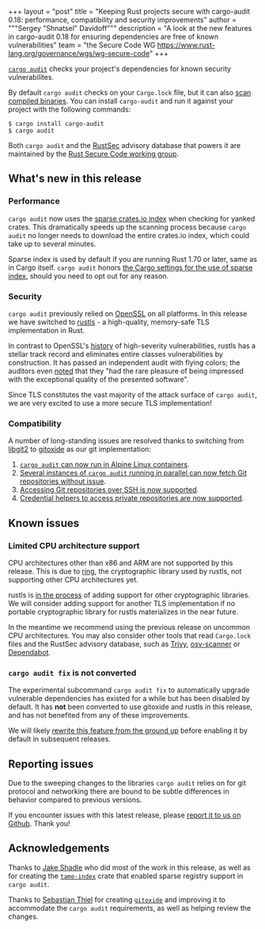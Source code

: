 +++
layout = "post"
title = "Keeping Rust projects secure with cargo-audit 0.18: performance, compatibility and security improvements"
author = """Sergey "Shnatsel" Davidoff"""
description = "A look at the new features in cargo-audit 0.18 for ensuring dependencies are free of known vulnerabilities"
team = "the Secure Code WG <https://www.rust-lang.org/governance/wgs/wg-secure-code>"
+++

[`cargo audit`](https://crates.io/crates/cargo-audit) checks your project's dependencies for known security vulnerabilites.

By default `cargo audit` checks on your `Cargo.lock` file, but it can also [scan compiled binaries](https://github.com/rustsec/rustsec/tree/main/cargo-audit#cargo-audit-bin-subcommand). You can install `cargo-audit` and run it against your project with the following commands:

```
$ cargo install cargo-audit
$ cargo audit
```

Both `cargo audit` and the [RustSec](https://rustsec.org/) advisory database that powers it are maintained by the [Rust Secure Code working group](https://www.rust-lang.org/governance/wgs/wg-secure-code).

## What's new in this release

### Performance

`cargo audit` now uses the [sparse crates.io index](https://blog.rust-lang.org/inside-rust/2023/01/30/cargo-sparse-protocol.html) when checking for yanked crates. This dramatically speeds up the scanning process because `cargo audit` no longer needs to download the entire crates.io index, which could take up to several minutes.

Sparse index is used by default if you are running Rust 1.70 or later, same as in Cargo itself. `cargo audit` honors [the Cargo settings for the use of sparse index](https://doc.rust-lang.org/cargo/reference/config.html#registriescrates-ioprotocol), should you need to opt out for any reason.

### Security

`cargo audit` previously relied on [OpenSSL](https://en.wikipedia.org/wiki/OpenSSL) on all platforms. In this release we have switched to [rustls](https://crates.io/crates/rustls) - a high-quality, memory-safe TLS implementation in Rust.

In contrast to OpenSSL's [history](https://www.openssl.org/news/vulnerabilities.html) of high-severity vulnerabilities, rustls has a stellar track record and eliminates entire classes vulnerabilities by construction. It has passed an independent audit with flying colors; the auditors even [noted](https://github.com/rustls/rustls/blob/main/audit/TLS-01-report.pdf) that they "had the rare pleasure of being impressed with the exceptional quality of the presented software".

Since TLS constitutes the vast majority of the attack surface of `cargo audit`, we are very excited to use a more secure TLS implementation!

### Compatibility

A number of long-standing issues are resolved thanks to switching from [libgit2](https://github.com/libgit2/libgit2) to [gitoxide](https://github.com/Byron/gitoxide) as our git implementation:

 1. [`cargo audit` can now run in Alpine Linux containers](https://github.com/rustsec/rustsec/issues/466).
 1. [Several instances of `cargo audit` running in parallel can now fetch Git repositories without issue](https://github.com/rustsec/rustsec/issues/490).
 4. [Accessing Git repositories over SSH is now supported](https://github.com/rustsec/rustsec/issues/292).
 3. [Credential helpers to access private repositories are now supported](https://github.com/rustsec/rustsec/issues/555).

## Known issues

### Limited CPU architecture support

CPU architectures other than x86 and ARM are not supported by this release. This is due to [ring](https://github.com/briansmith/ring), the cryptographic library used by rustls, not supporting other CPU architectures yet.

rustls is [in the process](https://github.com/rustls/rustls/issues/521) of adding support for other cryptographic libraries. We will consider adding support for another TLS implementation if no portable cryptographic library for rustls materializes in the near future.

In the meantime we recommend using the previous release on uncommon CPU architectures. You may also consider other tools that read `Cargo.lock` files and the RustSec advisory database, such as [Trivy](https://github.com/aquasecurity/trivy), [osv-scanner](https://github.com/google/osv-scanner) or [Dependabot](https://docs.github.com/en/code-security/dependabot/dependabot-alerts/about-dependabot-alerts).

### `cargo audit fix` is not converted

The experimental subcommand `cargo audit fix` to automatically upgrade vulnerable dependencies has existed for a while but has been disabled by default. It has **not** been converted to use gitoxide and rustls in this release, and has not benefited from any of these improvements.

We will likely [rewrite this feature from the ground up](https://github.com/rustsec/rustsec/issues/938) before enabling it by default in subsequent releases.

## Reporting issues

Due to the sweeping changes to the libraries `cargo audit` relies on for git protocol and networking there are bound to be subtle differences in behavior compared to previous versions.

If you encounter issues with this latest release, please [report it to us on Github](https://github.com/rustsec/rustsec/issues/new). Thank you!

## Acknowledgements

Thanks to [Jake Shadle](https://github.com/Jake-Shadle) who did most of the work in this release, as well as for creating the [`tame-index`](https://github.com/EmbarkStudios/tame-index) crate that enabled sparse registry support in `cargo audit`.

Thanks to [Sebastian Thiel](https://github.com/Byron) for creating [`gitoxide`](https://github.com/Byron/gitoxide) and improving it to accommodate the `cargo audit` requirements, as well as helping review the changes.
